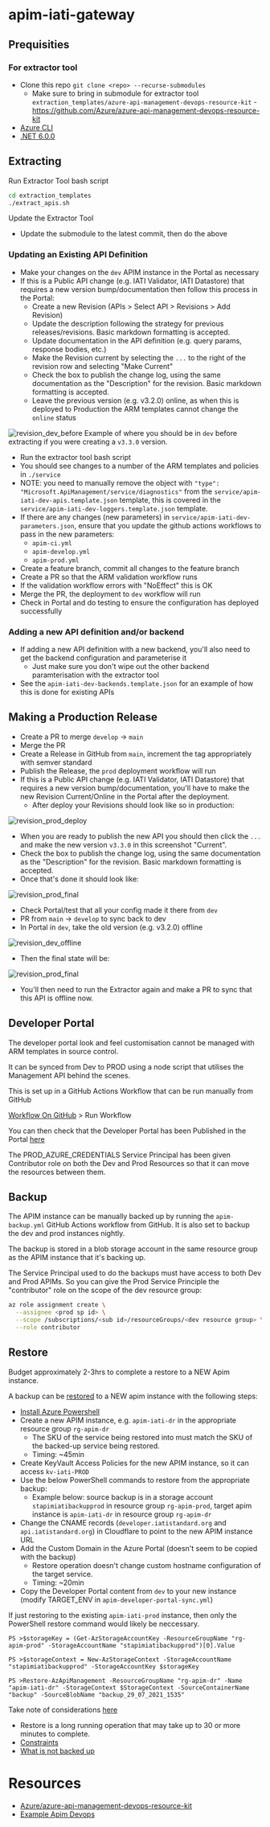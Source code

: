 # apim-iati-gateway

## Prequisities

### For extractor tool

- Clone this repo `git clone <repo> --recurse-submodules`
  - Make sure to bring in submodule for extractor tool `extraction_templates/azure-api-management-devops-resource-kit` - https://github.com/Azure/azure-api-management-devops-resource-kit
- [Azure CLI](https://docs.microsoft.com/en-us/dotnet/azure/install-azure-cli)
- [.NET 6.0.0](https://docs.microsoft.com/en-us/dotnet/core/install/)

## Extracting

Run Extractor Tool bash script

```bash
cd extraction_templates
./extract_apis.sh
```

Update the Extractor Tool

- Update the submodule to the latest commit, then do the above

### Updating an Existing API Definition

- Make your changes on the `dev` APIM instance in the Portal as necessary
- If this is a Public API change (e.g. IATI Validator, IATI Datastore) that requires a new version bump/documentation then follow this process in the Portal:
  - Create a new Revision (APIs > Select API > Revisions > Add Revision)
  - Update the description following the strategy for previous releases/revisions. Basic markdown formatting is accepted.
  - Update documentation in the API definition (e.g. query params, response bodies, etc.)
  - Make the Revision current by selecting the `...` to the right of the revision row and selecting "Make Current"
  - Check the box to publish the change log, using the same documentation as the "Description" for the revision. Basic markdown formatting is accepted.
  - Leave the previous version (e.g. v3.2.0) online, as when this is deployed to Production the ARM templates cannot change the `online` status

![revision_dev_before](./media/revision_dev_before.png)
Example of where you should be in `dev` before extracting if you were creating a `v3.3.0` version.

- Run the extractor tool bash script
- You should see changes to a number of the ARM templates and policies in `./service`
- NOTE: you need to manually remove the object with `"type": "Microsoft.ApiManagement/service/diagnostics"` from the `service/apim-iati-dev-apis.template.json` template, this is covered in the `service/apim-iati-dev-loggers.template.json` template.
- If there are any changes (new parameters) in `service/apim-iati-dev-parameters.json`, ensure that you update the github actions workflows to pass in the new parameters:
  - `apim-ci.yml`
  - `apim-develop.yml`
  - `apim-prod.yml`
- Create a feature branch, commit all changes to the feature branch
- Create a PR so that the ARM validation workflow runs
- If the validation workflow errors with "NoEffect" this is OK
- Merge the PR, the deployment to `dev` workflow will run
- Check in Portal and do testing to ensure the configuration has deployed successfully

### Adding a new API definition and/or backend

- If adding a new API definition with a new backend, you'll also need to get the backend configuration and parameterise it
  - Just make sure you don't wipe out the other backend paramterisation with the extractor tool
- See the `apim-iati-dev-backends.template.json` for an example of how this is done for existing APIs

## Making a Production Release

- Create a PR to merge `develop` -> `main`
- Merge the PR
- Create a Release in GitHub from `main`, increment the tag appropriately with semver standard
- Publish the Release, the `prod` deployment workflow will run
- If this is a Public API change (e.g. IATI Validator, IATI Datastore) that requires a new version bump/documentation, you'll have to make the new Revision Current/Online in the Portal after the deployment.
  - After deploy your Revisions should look like so in production:

![revision_prod_deploy](./media/revision_prod_deploy.png)

- When you are ready to publish the new API you should then click the `...` and make the new version `v3.3.0` in this screenshot "Current".
- Check the box to publish the change log, using the same documentation as the "Description" for the revision. Basic markdown formatting is accepted.
- Once that's done it should look like:

![revision_prod_final](./media/revision_prod_final.png)

- Check Portal/test that all your config made it there from `dev`
- PR from `main` -> `develop` to sync back to dev
- In Portal in `dev`, take the old version (e.g. v3.2.0) offline

![revision_dev_offline](./media/revision_dev_offline.png)

- Then the final state will be:

![revision_prod_final](./media/revision_prod_final.png)

- You'll then need to run the Extractor again and make a PR to sync that this API is offline now.

## Developer Portal

The developer portal look and feel customisation cannot be managed with ARM templates in source control.

It can be synced from Dev to PROD using a node script that utilises the Management API behind the scenes.

This is set up in a GitHub Actions Workflow that can be run manually from GitHub

[Workflow On GitHub](https://github.com/IATI/apim-iati-gateway/actions/workflows/apim-developer-portal-sync.yml) > Run Workflow

You can then check that the Developer Portal has been Published in the Portal [here](https://portal.azure.com/#@iatitech.onmicrosoft.com/resource/subscriptions/bcaf7a00-7a14-4932-ac41-7bb0dee0d2a9/resourceGroups/rg-apim-PROD/providers/Microsoft.ApiManagement/service/apim-iati-PROD/apim-portal)

The PROD_AZURE_CREDENTIALS Service Principal has been given Contributor role on both the Dev and Prod Resources so that it can move the resources between them.

## Backup

The APIM instance can be manually backed up by running the `apim-backup.yml` GitHub Actions workflow from GitHub. It is also set to backup the dev and prod instances nightly.

The backup is stored in a blob storage account in the same resource group as the APIM instance that it's backing up.

The Service Principal used to do the backups must have access to both Dev and Prod APIMs. So you can give the Prod Service Principle the "contributor" role on the scope of the dev resource group:

```bash
az role assignment create \
  --assignee <prod sp id> \
  --scope /subscriptions/<sub id>/resourceGroups/<dev resource group> \
  --role contributor
```

## Restore

Budget approximately 2-3hrs to complete a restore to a NEW Apim instance.

A backup can be [restored](https://docs.microsoft.com/en-us/powershell/module/az.apimanagement/restore-azapimanagement?view=azps-6.2.1) to a NEW apim instance with the following steps:

- [Install Azure Powershell](https://docs.microsoft.com/en-us/powershell/azure/install-az-ps?view=azps-6.2.1)
- Create a new APIM instance, e.g. `apim-iati-dr` in the appropriate resource group `rg-apim-dr`
  - The SKU of the service being restored into must match the SKU of the backed-up service being restored.
  - Timing: ~45min
- Create KeyVault Access Policies for the new APIM instance, so it can access `kv-iati-PROD`
- Use the below PowerShell commands to restore from the appropriate backup:
  - Example below: source backup is in a storage account `stapimiatibackupprod` in resource group `rg-apim-prod`, target apim instance is `apim-iati-dr` in resource group `rg-apim-dr`
- Change the CNAME records (`developer.iatistandard.org` and `api.iatistandard.org`) in Cloudflare to point to the new APIM instance URL
- Add the Custom Domain in the Azure Portal (doesn't seem to be copied with the backup)
  - Restore operation doesn't change custom hostname configuration of the target service.
  - Timing: ~20min
- Copy the Developer Portal content from `dev` to your new instance (modify TARGET_ENV in `apim-developer-portal-sync.yml`)

If just restoring to the existing `apim-iati-prod` instance, then only the PowerShell restore command would likely be neccessary.

```pwsh
PS >$storageKey = (Get-AzStorageAccountKey -ResourceGroupName "rg-apim-prod" -StorageAccountName "stapimiatibackupprod")[0].Value

PS >$storageContext = New-AzStorageContext -StorageAccountName "stapimiatibackupprod" -StorageAccountKey $storageKey

PS >Restore-AzApiManagement -ResourceGroupName "rg-apim-dr" -Name "apim-iati-dr" -StorageContext $StorageContext -SourceContainerName "backup" -SourceBlobName "backup_29_07_2021_1535"
```

Take note of considerations [here](https://docs.microsoft.com/en-us/azure/api-management/api-management-howto-disaster-recovery-backup-restore#constraints-when-making-backup-or-restore-request)

- Restore is a long running operation that may take up to 30 or more minutes to complete.
- [Constraints](https://docs.microsoft.com/en-us/azure/api-management/api-management-howto-disaster-recovery-backup-restore#constraints-when-making-backup-or-restore-request)
- [What is not backed up](https://docs.microsoft.com/en-us/azure/api-management/api-management-howto-disaster-recovery-backup-restore#what-is-not-backed-up)

# Resources

- [Azure/azure-api-management-devops-resource-kit](https://github.com/Azure/azure-api-management-devops-resource-kit)
- [Example Apim Devops](https://github.com/RvLabsMSFT/rvlabs-apim-devops)
